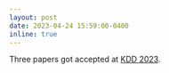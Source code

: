 ```yaml
---
layout: post
date: 2023-04-24 15:59:00-0400
inline: true
---
```


Three papers got accepted at [KDD 2023](https://kdd.org/kdd2023/).
